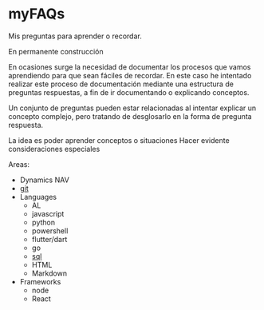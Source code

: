 # myFAQs
Mis preguntas para aprender o recordar. 

En permanente construcción

En ocasiones surge la necesidad de documentar los procesos que vamos aprendiendo para que sean fáciles de recordar. 
En este caso he intentado realizar este proceso de documentación mediante una estructura de preguntas respuestas, a fin de ir documentando o explicando conceptos. 

Un conjunto de preguntas pueden estar relacionadas al intentar explicar un concepto complejo, pero tratando de desglosarlo en la forma de pregunta respuesta.

La idea es poder aprender conceptos o situaciones 
Hacer evidente consideraciones especiales


Areas:

- Dynamics NAV
- [git](git/FAQgit.md)
- Languages
  - AL
  - javascript
  - python
  - powershell
  - flutter/dart
  - go
  - [sql](sql/FAQsql.md)
  - HTML
  - Markdown
- Frameworks
  - node
  - React




